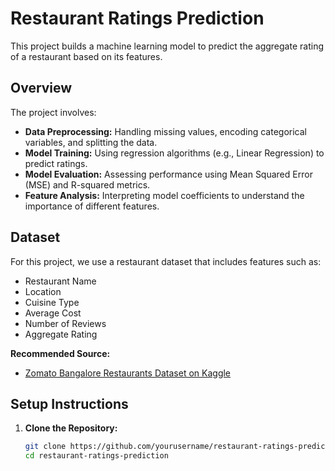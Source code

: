 # Restaurant Ratings Prediction

This project builds a machine learning model to predict the aggregate rating of a restaurant based on its features.

## Overview

The project involves:
- **Data Preprocessing:** Handling missing values, encoding categorical variables, and splitting the data.
- **Model Training:** Using regression algorithms (e.g., Linear Regression) to predict ratings.
- **Model Evaluation:** Assessing performance using Mean Squared Error (MSE) and R-squared metrics.
- **Feature Analysis:** Interpreting model coefficients to understand the importance of different features.

## Dataset

For this project, we use a restaurant dataset that includes features such as:
- Restaurant Name
- Location
- Cuisine Type
- Average Cost
- Number of Reviews
- Aggregate Rating

**Recommended Source:**  
- [Zomato Bangalore Restaurants Dataset on Kaggle](https://www.kaggle.com/datasets)

## Setup Instructions

1. **Clone the Repository:**
   ```bash
   git clone https://github.com/yourusername/restaurant-ratings-prediction.git
   cd restaurant-ratings-prediction
